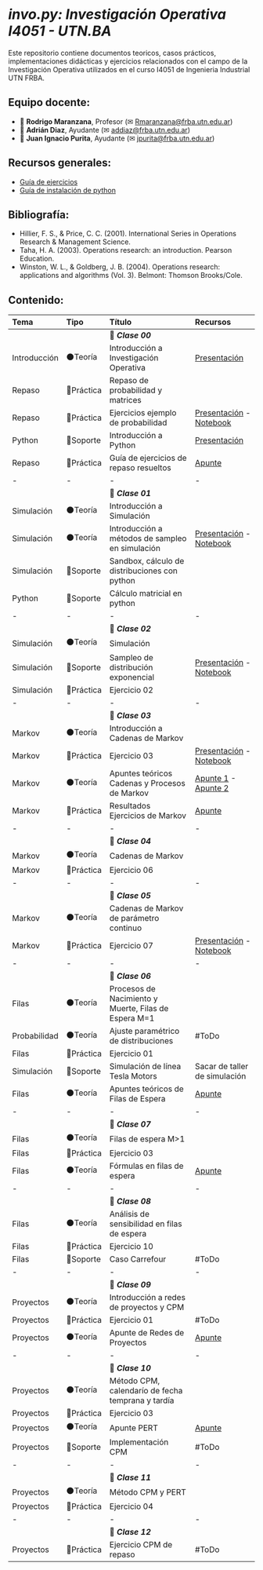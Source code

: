 # *invo.py: Investigación Operativa I4051 - UTN.BA*
Este repositorio contiene documentos teoricos, casos prácticos, implementaciones didácticas y ejercicios relacionados con el campo de la Investigación Operativa utilizados en el curso I4051 de Ingenieria Industrial UTN FRBA. 

## Equipo docente:
- 🤖 **Rodrigo Maranzana**, Profesor (✉ Rmaranzana@frba.utn.edu.ar)
- 🤖 **Adrián Diaz**, Ayudante (✉ addiaz@frba.utn.edu.ar)
- 🤖 **Juan Ignacio Purita**, Ayudante (✉ jpurita@frba.utn.edu.ar)

## Recursos generales:
- [Guía de ejercicios](https://github.com/investigacion-operativa-utn/invo.py/blob/main/general/PRA_guia-ejercicios-palazzo.pdf)
- [Guía de instalación de python](https://github.com/investigacion-operativa-utn/invo.py/blob/main/recursos_python/instalar_python_jupyter.pdf)

## Bibliografía:
- Hillier, F. S., & Price, C. C. (2001). International Series in Operations Research & Management Science.
- Taha, H. A. (2003). Operations research: an introduction. Pearson Education.
- Winston, W. L., & Goldberg, J. B. (2004). Operations research: applications and algorithms (Vol. 3). Belmont: Thomson Brooks/Cole.

## Contenido:

| Tema | Tipo | Título | Recursos |
|:---|:---|:---|:---|
| | | :rocket: ***Clase 00*** | |
| Introducción | :black_circle:Teoría | Introducción a Investigación Operativa | [Presentación](https://github.com/investigacion-operativa-utn/invo.py/blob/main/introduccion_repaso/teoria/TEO_introduccion-io.pdf) |
| Repaso | :large_blue_circle:Práctica | Repaso de probabilidad y matrices | |
| Repaso | :large_blue_circle:Práctica | Ejercicios ejemplo de probabilidad | [Presentación](https://github.com/investigacion-operativa-utn/invo.py/blob/main/introduccion_repaso/practica/PRA_repaso-probabilidad/repaso-probabilidad_presentaci%C3%B3n.pdf) - [Notebook](https://github.com/investigacion-operativa-utn/invo.py/blob/main/introduccion_repaso/practica/PRA_repaso-probabilidad/repaso-probabilidad_notebook.ipynb) |
| Python | :red_circle:Soporte | Introducción a Python | [Presentación](https://github.com/investigacion-operativa-utn/invo.py/blob/main/recursos_python/introduccion-python.pdf) |
| Repaso | :large_blue_circle:Práctica | Guía de ejercicios de repaso resueltos | [Apunte](https://github.com/investigacion-operativa-utn/invo.py/blob/main/introduccion_repaso/practica/TEMP_PRA_guia-ejercicios-resueltos.pdf) |
| - | - | -  | -  |
| | | :rocket: ***Clase 01*** | |
| Simulación | :black_circle:Teoría | Introducción a Simulación | |
| Simulación | :black_circle:Teoría | Introducción a métodos de sampleo en simulación | [Presentación]() - [Notebook]() |
| Simulación | :red_circle:Soporte | Sandbox, cálculo de distribuciones con python | |
| Python | :red_circle:Soporte | Cálculo matricial en python | |
| - | - | -  | -  |
| | | :rocket: ***Clase 02*** | |
| Simulación | :black_circle:Teoría | Simulación | |
| Simulación | :red_circle:Soporte | Sampleo de distribución exponencial | [Presentación]() - [Notebook]() |
| Simulación | :large_blue_circle:Práctica | Ejercicio 02 |  |
| - | - | -  | -  |
| | | :rocket: ***Clase 03*** | |
| Markov | :black_circle:Teoría | Introducción a Cadenas de Markov | |
| Markov | :large_blue_circle:Práctica | Ejercicio 03 | [Presentación]() - [Notebook]() |
| Markov | :black_circle:Teoría | Apuntes teóricos Cadenas y Procesos de Markov | [Apunte 1]() - [Apunte 2]() |
| Markov | :large_blue_circle:Práctica | Resultados Ejercicios de Markov | [Apunte]() |
| - | - | -  | -  |
| | | :rocket: ***Clase 04*** | |
| Markov | :black_circle:Teoría | Cadenas de Markov | |
| Markov | :large_blue_circle:Práctica | Ejercicio 06 | |
| - | - | -  | -  |
| | | :rocket: ***Clase 05*** | |
| Markov | :black_circle:Teoría | Cadenas de Markov de parámetro continuo | |
| Markov | :large_blue_circle:Práctica | Ejercicio 07 | [Presentación]() - [Notebook]() |
| - | - | -  | -  |
| | | :rocket: ***Clase 06*** | |
| Filas | :black_circle:Teoría | Procesos de Nacimiento y Muerte, Filas de Espera M=1 | |
| Probabilidad | :black_circle:Teoría | Ajuste paramétrico de distribuciones | #ToDo |
| Filas | :large_blue_circle:Práctica | Ejercicio 01 |  |
| Simulación | :red_circle:Soporte | Simulación de línea Tesla Motors | Sacar de taller de simulación |
| Filas | :black_circle:Teoría | Apuntes teóricos de Filas de Espera | [Apunte]() |
| - | - | -  | -  |
| | | :rocket: ***Clase 07*** | |
| Filas | :black_circle:Teoría | Filas de espera M>1 | |
| Filas | :large_blue_circle:Práctica | Ejercicio 03 |  |
| Filas | :black_circle:Teoría | Fórmulas en filas de espera | [Apunte]() |
| - | - | -  | -  |
| | | :rocket: ***Clase 08*** | |
| Filas | :black_circle:Teoría | Análisis de sensibilidad en filas de espera | |
| Filas | :large_blue_circle:Práctica | Ejercicio 10 | |
| Filas | :red_circle:Soporte | Caso Carrefour | #ToDo |
| - | - | -  | -  |
| | | :rocket: ***Clase 09*** | |
| Proyectos | :black_circle:Teoría | Introducción a redes de proyectos y CPM | |
| Proyectos | :large_blue_circle:Práctica | Ejercicio 01 | #ToDo |
| Proyectos | :black_circle:Teoría | Apunte de Redes de Proyectos | [Apunte]() |
| - | - | -  | -  |
| | | :rocket: ***Clase 10*** | |
| Proyectos | :black_circle:Teoría | Método CPM, calendarío de fecha temprana y tardía | |
| Proyectos | :large_blue_circle:Práctica | Ejercicio 03 |  |
| Proyectos | :black_circle:Teoría | Apunte PERT | [Apunte]() |
| Proyectos | :red_circle:Soporte | Implementación CPM | #ToDo |
| - | - | -  | -  |
| | | :rocket: ***Clase 11*** | |
| Proyectos | :black_circle:Teoría | Método CPM y PERT | |
| Proyectos | :large_blue_circle:Práctica | Ejercicio 04 |  |
| - | - | -  | -  |
| | | :rocket: ***Clase 12*** | |
| Proyectos | :large_blue_circle:Práctica | Ejercicio CPM de repaso | #ToDo |
